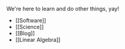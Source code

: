 We're here to learn and do other things, yay!

- [[Software]]
- [[Science]]
- [[Blog]] 
- [[Linear Algebra]] 


